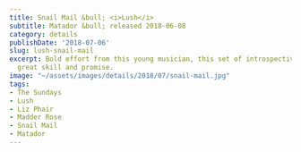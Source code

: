 ```yaml
---
title: Snail Mail &bull; <i>Lush</i>
subtitle: Matador &bull; released 2018-06-08
category: details
publishDate: '2018-07-06'
slug: lush-snail-mail
excerpt: Bold effort from this young musician, this set of introspective songs shows
  great skill and promise.
image: "~/assets/images/details/2018/07/snail-mail.jpg"
tags:
- The Sundays
- Lush
- Liz Phair
- Madder Rose
- Snail Mail
- Matador
---
```


